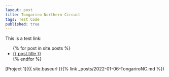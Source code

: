 ```yaml
---
layout: post
title: Tongariro Northern Circuit
tags: Test Code
published: true
---
```




This is a test link: 
<ul>
  {% for post in site.posts %}  
    <li>
      <a href="Website/{{ post.url }}">{{ post.title }}</a>
    </li>
  {% endfor %}
</ul>

[Project 1]({{ site.baseurl }}{% link _posts/2022-01-06-TongariroNC.md %})


